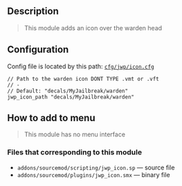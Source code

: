 ## Description
>This module adds an icon over the warden head

## Configuration
Config file is located by this path:
[`cfg/jwp/icon.cfg`](../blob/master/cfg/jwp/icon.cfg)
```
// Path to the warden icon DONT TYPE .vmt or .vft
// -
// Default: "decals/MyJailbreak/warden"
jwp_icon_path "decals/MyJailbreak/warden"
```

## How to add to menu
>This module has no menu interface

### Files that corresponding to this module
- `addons/sourcemod/scripting/jwp_icon.sp` — source file
- `addons/sourcemod/plugins/jwp_icon.smx` — binary file